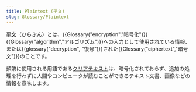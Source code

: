 ```yaml
---
title: Plaintext (平文)
slug: Glossary/Plaintext
---
```


[平文](https://ja.wikipedia.org/wiki/平文)（ひらぶん）とは、{{Glossary("encryption","暗号化")}} {{Glossary("algorithm","アルゴリズム")}}への入力として使用されている情報、または{{glossary("decryption", "復号")}}された{{Glossary("ciphertext","暗号文")}}のことです。

頻繁に使用される用語である[クリアテキスト](https://ja.wikipedia.org/wiki/クリアテキスト)は、暗号化されておらず、追加の処理を行わずに人間やコンピュータが読むことができるテキスト文書、画像などの情報を意味します。
